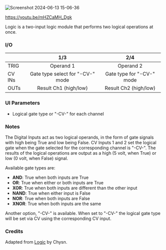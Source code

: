 ![Screenshot 2024-06-13 15-06-36](https://github.com/djphazer/O_C-Phazerville/assets/109086194/40763bf9-02a5-4ea3-a42f-3ba4b55713f2)

https://youtu.be/mHZCaMH_Dgk

Logic is a two-input logic module that performs two logical operations at once.

### I/O

|        | 1/3 | 2/4 |
| ------ | :-: | :-: |
| TRIG   | Operand 1 | Operand 2 |
| CV INs | Gate type select for "-CV-" mode | Gate type for "-CV-" mode |
| OUTs   | Result Ch1 (high/low)  | Result Ch2 (high/low) |


### UI Parameters
* Logical gate type or "-CV-" for each channel

### Notes
The Digital Inputs act as two logical operands, in the form of gate signals with high being True and low being False.
CV Inputs 1 and 2 set the logical gate when the gate selected for the corresponding channel is "-CV-".
The results of the logical operations are output as a high (5 volt, when True) or low (0 volt, when False) signal.

Available gate types are:
* **AND**: True when both inputs are True
* **OR**: True when either or both inputs are True
* **XOR**: True when both inputs are different than the other input
* **NAND**: True when either input is False
* **NOR**: True when both inputs are False
* **XNOR**: True when both inputs are the same

Another option, "-CV-" is available. When set to "-CV-" the logical gate type will be set via CV using the corresponding CV input.

### Credits
Adapted from [Logic](https://github.com/Chysn/O_C-HemisphereSuite/wiki/Logic) by Chysn.